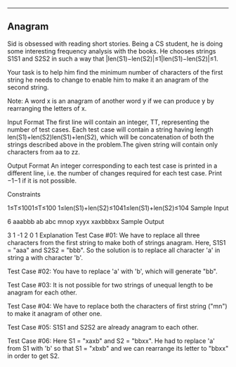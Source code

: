 ﻿-------------------------------------------------------------
Anagram
-------------------------------------------------------------

Sid is obsessed with reading short stories. Being a CS student, he is doing some interesting frequency analysis with the books. He chooses strings S1S1 and S2S2 in such a way that |len(S1)−len(S2)|≤1|len(S1)−len(S2)|≤1.

Your task is to help him find the minimum number of characters of the first string he needs to change to enable him to make it an anagram of the second string.

Note: A word x is an anagram of another word y if we can produce y by rearranging the letters of x.

Input Format 
The first line will contain an integer, TT, representing the number of test cases. Each test case will contain a string having length len(S1)+len(S2)len(S1)+len(S2), which will be concatenation of both the strings described above in the problem.The given string will contain only characters from aa to zz.

Output Format 
An integer corresponding to each test case is printed in a different line, i.e. the number of changes required for each test case. Print −1−1 if it is not possible.

Constraints

1≤T≤1001≤T≤100 
1≤len(S1)+len(S2)≤1041≤len(S1)+len(S2)≤104
Sample Input

6
aaabbb
ab
abc
mnop
xyyx
xaxbbbxx
Sample Output

3
1
-1
2
0
1
Explanation 
Test Case #01: We have to replace all three characters from the first string to make both of strings anagram. Here, S1S1 = "aaa" and S2S2 = "bbb". So the solution is to replace all character 'a' in string a with character 'b'. 

Test Case #02: You have to replace 'a' with 'b', which will generate "bb". 

Test Case #03: It is not possible for two strings of unequal length to be anagram for each other. 

Test Case #04: We have to replace both the characters of first string ("mn") to make it anagram of other one. 

Test Case #05: S1S1 and S2S2 are already anagram to each other. 

Test Case #06: Here S1 = "xaxb" and S2 = "bbxx". He had to replace 'a' from S1 with 'b' so that S1 = "xbxb" and we can rearrange its letter to "bbxx" in order to get S2.